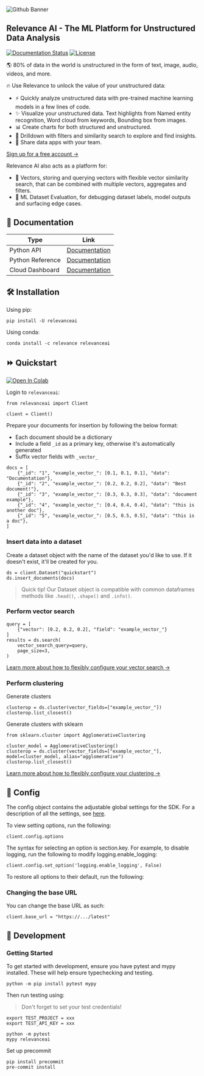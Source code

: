 ![Github Banner](assets/github_banner.png)

## Relevance AI - The ML Platform for Unstructured Data Analysis 
[![Documentation Status](https://readthedocs.org/projects/relevanceai/badge/?version=latest)](https://relevanceai.readthedocs.io/en/latest/?badge=latest)
[![License](https://img.shields.io/pypi/l/relevanceai)](https://img.shields.io/pypi/l/relevanceai)

🌎 80% of data in the world is unstructured in the form of text, image, audio, videos, and more.

🔥 Use Relevance to unlock the value of your unstructured data:
- ⚡ Quickly analyze unstructured data with pre-trained machine learning models in a few lines of code.
- ✨ Visualize your unstructured data. Text highlights from Named entity recognition, Word cloud from keywords, Bounding box from images.
- 📊 Create charts for both structured and unstructured.
- 🔎 Drilldown with filters and similarity search to explore and find insights.
- 🚀 Share data apps with your team.

[Sign up for a free account ->](https://hubs.ly/Q017CkXK0)

Relevance AI also acts as a platform for:
- 🔑 Vectors, storing and querying vectors with flexible vector similarity search, that can be combined with multiple vectors, aggregates and filters.
- 🔮 ML Dataset Evaluation, for debugging dataset labels, model outputs and surfacing edge cases.


## 🧠 Documentation

| Type      | Link |
| ------------- | ----------- |
| Python API | [Documentation](https://sdk.tryrelevance.com/) |
| Python Reference | [Documentation](https://relevanceai.readthedocs.io/en/latest/)        |
| Cloud Dashboard | [Documentation](https://docs.tryrelevance.com/) |

## 🛠️ Installation

Using pip:

```{bash}
pip install -U relevanceai
```
Using conda:

```{bash}
conda install -c relevance relevanceai
```

## ⏩ Quickstart
[![Open In Colab](https://colab.research.google.com/assets/colab-badge.svg)](https://colab.research.google.com/github/RelevanceAI/RelevanceAI/blob/development/guides/quickstart_guide.ipynb)

Login to `relevanceai`:
```{python}
from relevanceai import Client

client = Client()
```

Prepare your documents for insertion by following the below format:
- Each document should be a dictionary
- Include a field `_id` as a primary key, otherwise it's automatically generated
- Suffix vector fields with `_vector_`

```{python}
docs = [
    {"_id": "1", "example_vector_": [0.1, 0.1, 0.1], "data": "Documentation"},
    {"_id": "2", "example_vector_": [0.2, 0.2, 0.2], "data": "Best document!"},
    {"_id": "3", "example_vector_": [0.3, 0.3, 0.3], "data": "document example"},
    {"_id": "4", "example_vector_": [0.4, 0.4, 0.4], "data": "this is another doc"},
    {"_id": "5", "example_vector_": [0.5, 0.5, 0.5], "data": "this is a doc"},
]
```

### Insert data into a dataset

Create a dataset object with the name of the dataset you'd like to use. If it doesn't exist, it'll be created for you.

```{python}
ds = client.Dataset("quickstart")
ds.insert_documents(docs)
```
> Quick tip! Our Dataset object is compatible with common dataframes methods like `.head()`, `.shape()` and `.info()`.

### Perform vector search

```{python}
query = [
    {"vector": [0.2, 0.2, 0.2], "field": "example_vector_"}
]
results = ds.search(
    vector_search_query=query,
    page_size=3,
)
```
[Learn more about how to flexibly configure your vector search ->](https://sdk.tryrelevance.com/docs/search)

### Perform clustering

Generate clusters
```{python}
clusterop = ds.cluster(vector_fields=["example_vector_"])
clusterop.list_closest()
```

Generate clusters with sklearn
```{python}
from sklearn.cluster import AgglomerativeClustering

cluster_model = AgglomerativeClustering()
clusterop = ds.cluster(vector_fields=["example_vector_"], model=cluster_model, alias="agglomerative")
clusterop.list_closest()
```
[Learn more about how to flexibly configure your clustering ->](https://sdk.tryrelevance.com/docs/search)

## 🧰 Config

The config object contains the adjustable global settings for the SDK. For a description of all the settings, see [here](https://github.com/RelevanceAI/RelevanceAI/blob/development/relevanceai/constants/config.ini).

To view setting options, run the following:

```{python}
client.config.options
```

The syntax for selecting an option is section.key. For example, to disable logging, run the following to modify logging.enable_logging:

```{python}
client.config.set_option('logging.enable_logging', False)
```

To restore all options to their default, run the following:

### Changing the base URL

You can change the base URL as such:

```{python}
client.base_url = "https://.../latest"
```

## 🚧 Development

### Getting Started
To get started with development, ensure you have pytest and mypy installed. These will help ensure typechecking and testing.

```{bash}
python -m pip install pytest mypy
```

Then run testing using:

> Don't forget to set your test credentials!

```{bash}
export TEST_PROJECT = xxx
export TEST_API_KEY = xxx

python -m pytest
mypy relevanceai
```

Set up precommit

```{bash}
pip install precommit
pre-commit install
```
